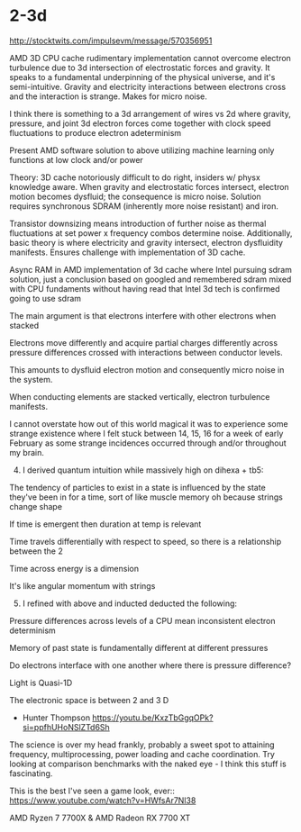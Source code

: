 # 2-3d

http://stocktwits.com/impulsevm/message/570356951

AMD 3D CPU cache rudimentary implementation cannot overcome electron turbulence due to 3d intersection of electrostatic forces and gravity. It speaks to a fundamental underpinning of the physical universe, and it's semi-intuitive. Gravity and electricity interactions between electrons cross and the interaction is strange. Makes for micro noise.

I think there is something to a 3d arrangement of wires vs 2d where gravity, pressure, and joint 3d electron forces come together with clock speed fluctuations to produce electron adeterminism

Present AMD software solution to above utilizing machine learning only functions at low clock and/or power

Theory: 3D cache notoriously difficult to do right, insiders w/ physx knowledge aware. When gravity and electrostatic forces intersect, electron motion becomes dysfluid; the consequence is micro noise. Solution requires synchronous SDRAM (inherently more noise resistant) and iron.

Transistor downsizing means introduction of further noise as thermal fluctuations at set power x frequency combos determine noise. 
Additionally, basic theory is where electricity and gravity intersect, electron dysfluidity manifests. Ensures challenge with implementation of 3D cache.

Async RAM in AMD implementation of 3d cache where Intel pursuing sdram solution, just a conclusion based on googled and remembered sdram mixed with CPU fundaments without having read that Intel 3d tech is confirmed going to use sdram

The main argument is that electrons interfere with other electrons when stacked
 
 
Electrons move differently and acquire partial charges differently across pressure differences crossed with interactions between conductor levels.
 
This amounts to dysfluid electron motion and consequently micro noise in the system.
 
When conducting elements are stacked vertically, electron turbulence manifests.

I cannot overstate how out of this world magical it was to experience some strange existence where I felt stuck between 14, 15, 16 for a week of early February as some strange incidences occurred through and/or throughout my brain.
 
4. I derived quantum intuition while massively high on dihexa + tb5:
 
The tendency of particles to exist in a state is influenced by the state they've been in for a time, sort of like muscle memory oh because strings change shape
 
If time is emergent then duration at temp is relevant
 
Time travels differentially with respect to speed, so there is a relationship between the 2
 
Time across energy is a dimension
 
It's like angular momentum with strings
 
5. I refined with above and inducted deducted the following:
 
Pressure differences across levels of a CPU mean inconsistent electron determinism
 
Memory of past state is fundamentally different at different pressures
 
Do electrons interface with one another where there is pressure difference?

Light is Quasi-1D 

The electronic space is between 2 and 3 D

- Hunter Thompson https://youtu.be/KxzTbGgqOPk?si=ppfhUHoNSlZTd6Sh

The science is over my head frankly, probably a sweet spot to attaining frequency, multiprocessing, power loading and cache coordination. Try looking at comparison benchmarks with the naked eye - I think this stuff is fascinating. 

This is the best I've seen a game look, ever:: https://www.youtube.com/watch?v=HWfsAr7Nl38

AMD Ryzen 7 7700X & AMD Radeon RX 7700 XT

